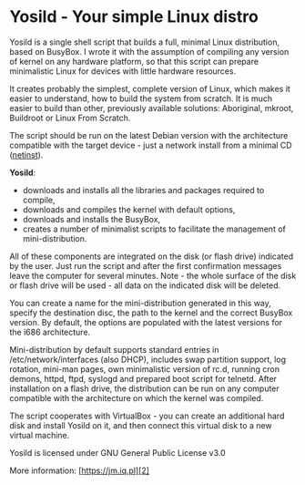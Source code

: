 # Yosild - Your simple Linux distro

Yosild is a single shell script that builds a full, minimal Linux distribution, based on BusyBox. I wrote it with the assumption of compiling any version of kernel on any hardware platform, so that this script can prepare minimalistic Linux for devices with little hardware resources.

It creates probably the simplest, complete version of Linux, which makes it easier to understand, how to build the system from scratch. It is much easier to build than other, previously available solutions: Aboriginal, mkroot, Buildroot or Linux From Scratch.

The script should be run on the latest Debian version with the architecture compatible with the target device - just a network install from a minimal CD ([netinst][1]).

**Yosild**:

* downloads and installs all the libraries and packages required to compile,
* downloads and compiles the kernel with default options,
* downloads and installs the BusyBox,
* creates a number of minimalist scripts to facilitate the management of mini-distribution.

All of these components are integrated on the disk (or flash drive) indicated by the user. Just run the script and after the first confirmation messages leave the computer for several minutes. Note - the whole surface of the disk or flash drive will be used - all data on the indicated disk will be deleted.

You can create a name for the mini-distribution generated in this way, specify the destination disc, the path to the kernel and the correct BusyBox version. By default, the options are populated with the latest versions for the i686 architecture.

Mini-distribution by default supports standard entries in /etc/network/interfaces (also DHCP), includes swap partition support, log rotation, mini-man pages, own minimalistic version of rc.d, running cron demons, httpd, ftpd, syslogd and prepared boot script for telnetd. After installation on a flash drive, the distribution can be run on any computer compatible with the architecture on which the kernel was compiled.

The script cooperates with VirtualBox - you can create an additional hard disk and install Yosild on it, and then connect this virtual disk to a new virtual machine.

Yosild is licensed under GNU General Public License v3.0

More information: [https://jm.iq.pl][2]

[1]: https://www.debian.org/CD/netinst/
[2]: https://jm.iq.pl/yosild-my-your-linux-distribution/
